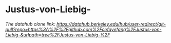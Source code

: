 # Justus-von-Liebig-
###### The datahub clone link: https://datahub.berkeley.edu/hub/user-redirect/git-pull?repo=https%3A%2F%2Fgithub.com%2Fcefayefang%2FJustus-von-Liebig-&urlpath=tree%2FJustus-von-Liebig-%2F
